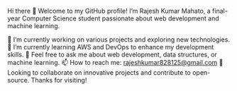 Hi there 👋
Welcome to my GitHub profile! I’m Rajesh Kumar Mahato, a final-year Computer Science student passionate about web development and machine learning.

🔭 I’m currently working on various projects and exploring new technologies.
🌱 I’m currently learning AWS and DevOps to enhance my development skills.
💬 Feel free to ask me about web development, data structures, or machine learning.
📫 How to reach me: rajeshkumar828125@gmail.com
🌟 Looking to collaborate on innovative projects and contribute to open-source.
Thanks for visiting!

